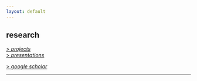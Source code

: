 ```yaml
---
layout: default
---
```


## research

[> *projects*](projects.md) 	     
[> *presentations*](presentations.md)

[> *google scholar*](https://scholar.google.es/citations?user=5KPcE6QAAAAJ&hl=en)

<hr>

<a href="{{ site.baseurl }}/index.html"><i class='fa fa-home'></i>
